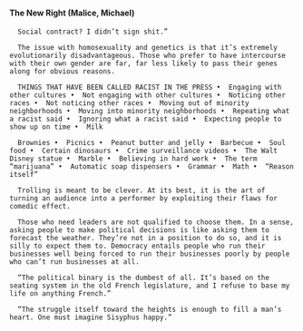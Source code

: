 #### The New Right (Malice, Michael)
      Social contract? I didn’t sign shit.”

      The issue with homosexuality and genetics is that it’s extremely evolutionarily disadvantageous. Those who prefer to have intercourse with their own gender are far, far less likely to pass their genes along for obvious reasons.

      THINGS THAT HAVE BEEN CALLED RACIST IN THE PRESS •  Engaging with other cultures •  Not engaging with other cultures •  Noticing other races •  Not noticing other races •  Moving out of minority neighborhoods •  Moving into minority neighborhoods •  Repeating what a racist said •  Ignoring what a racist said •  Expecting people to show up on time •  Milk

      Brownies •  Picnics •  Peanut butter and jelly •  Barbecue •  Soul food •  Certain dinosaurs •  Crime surveillance videos •  The Walt Disney statue •  Marble •  Believing in hard work •  The term “marijuana” •  Automatic soap dispensers •  Grammar •  Math •  “Reason itself”

      Trolling is meant to be clever. At its best, it is the art of turning an audience into a performer by exploiting their flaws for comedic effect.

      Those who need leaders are not qualified to choose them. In a sense, asking people to make political decisions is like asking them to forecast the weather. They’re not in a position to do so, and it is silly to expect them to. Democracy entails people who run their businesses well being forced to run their businesses poorly by people who can’t run businesses at all.

      “The political binary is the dumbest of all. It’s based on the seating system in the old French legislature, and I refuse to base my life on anything French.”

      “The struggle itself toward the heights is enough to fill a man’s heart. One must imagine Sisyphus happy.”

